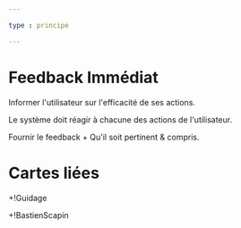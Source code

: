 ```yaml
---

type : principe

---
```


# Feedback Immédiat

Informer l'utilisateur sur l'efficacité de ses actions. 

Le système doit réagir à chacune des actions de l'utilisateur.

Fournir le feedback + Qu'il soit pertinent & compris.

# Cartes liées

+!Guidage

+!BastienScapin
